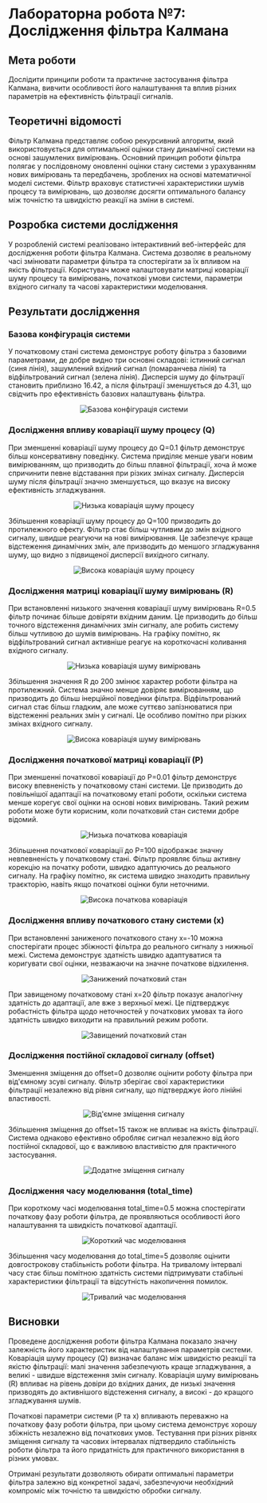 # Лабораторна робота №7: Дослідження фільтра Калмана

## Мета роботи
Дослідити принципи роботи та практичне застосування фільтра Калмана, вивчити особливості його налаштування та вплив різних параметрів на ефективність фільтрації сигналів.

## Теоретичні відомості
Фільтр Калмана представляє собою рекурсивний алгоритм, який використовується для оптимальної оцінки стану динамічної системи на основі зашумлених вимірювань. Основний принцип роботи фільтра полягає у послідовному оновленні оцінки стану системи з урахуванням нових вимірювань та передбачень, зроблених на основі математичної моделі системи. Фільтр враховує статистичні характеристики шумів процесу та вимірювань, що дозволяє досягти оптимального балансу між точністю та швидкістю реакції на зміни в системі.

## Розробка системи дослідження
У розробленій системі реалізовано інтерактивний веб-інтерфейс для дослідження роботи фільтра Калмана. Система дозволяє в реальному часі змінювати параметри фільтра та спостерігати за їх впливом на якість фільтрації. Користувач може налаштовувати матриці коваріації шуму процесу та вимірювань, початкові умови системи, параметри вхідного сигналу та часові характеристики моделювання.

## Результати дослідження

### Базова конфігурація системи
У початковому стані система демонструє роботу фільтра з базовими параметрами, де добре видно три основні складові: істинний сигнал (синя лінія), зашумлений вхідний сигнал (помаранчева лінія) та відфільтрований сигнал (зелена лінія). Дисперсія шуму до фільтрації становить приблизно 16.42, а після фільтрації зменшується до 4.31, що свідчить про ефективність базових налаштувань фільтра.

<p align="center"><img src="Screenshots/1.jpg" alt="Базова конфігурація системи"/></p>

### Дослідження впливу коваріації шуму процесу (Q)
При зменшенні коваріації шуму процесу до Q=0.1 фільтр демонструє більш консервативну поведінку. Система приділяє менше уваги новим вимірюванням, що призводить до більш плавної фільтрації, хоча й може спричинити певне відставання при різких змінах сигналу. Дисперсія шуму після фільтрації значно зменшується, що вказує на високу ефективність згладжування.

<p align="center"><img src="Screenshots/2.jpg" alt="Низька коваріація шуму процесу"/></p>

Збільшення коваріації шуму процесу до Q=100 призводить до протилежного ефекту. Фільтр стає більш чутливим до змін вхідного сигналу, швидше реагуючи на нові вимірювання. Це забезпечує краще відстеження динамічних змін, але призводить до меншого згладжування шуму, що видно з підвищеної дисперсії вихідного сигналу.

<p align="center"><img src="Screenshots/3.jpg" alt="Висока коваріація шуму процесу"/></p>

### Дослідження матриці коваріації шуму вимірювань (R)
При встановленні низького значення коваріації шуму вимірювань R=0.5 фільтр починає більше довіряти вхідним даним. Це призводить до більш точного відстеження динамічних змін сигналу, але робить систему більш чутливою до шумів вимірювань. На графіку помітно, як відфільтрований сигнал активніше реагує на короткочасні коливання вхідного сигналу.

<p align="center"><img src="Screenshots/4.jpg" alt="Низька коваріація шуму вимірювань"/></p>

Збільшення значення R до 200 змінює характер роботи фільтра на протилежний. Система значно менше довіряє вимірюванням, що призводить до більш інерційної поведінки фільтра. Відфільтрований сигнал стає більш гладким, але може суттєво запізнюватися при відстеженні реальних змін у сигналі. Це особливо помітно при різких змінах вхідного сигналу.

<p align="center"><img src="Screenshots/5.jpg" alt="Висока коваріація шуму вимірювань"/></p>

### Дослідження початкової матриці коваріації (P)
При зменшенні початкової коваріації до P=0.01 фільтр демонструє високу впевненість у початковому стані системи. Це призводить до повільнішої адаптації на початковому етапі роботи, оскільки система менше корегує свої оцінки на основі нових вимірювань. Такий режим роботи може бути корисним, коли початковий стан системи добре відомий.

<p align="center"><img src="Screenshots/6.jpg" alt="Низька початкова коваріація"/></p>

Збільшення початкової коваріації до P=100 відображає значну невпевненість у початковому стані. Фільтр проявляє більш активну корекцію на початку роботи, швидко адаптуючись до реального сигналу. На графіку помітно, як система швидко знаходить правильну траєкторію, навіть якщо початкові оцінки були неточними.

<p align="center"><img src="Screenshots/7.jpg" alt="Висока початкова коваріація"/></p>

### Дослідження впливу початкового стану системи (x)
При встановленні заниженого початкового стану x=-10 можна спостерігати процес збіжності фільтра до реального сигналу з нижньої межі. Система демонструє здатність швидко адаптуватися та коригувати свої оцінки, незважаючи на значне початкове відхилення.

<p align="center"><img src="Screenshots/8.jpg" alt="Занижений початковий стан"/></p>

При завищеному початковому стані x=20 фільтр показує аналогічну здатність до адаптації, але вже з верхньої межі. Це підтверджує робастність фільтра щодо неточностей у початкових умовах та його здатність швидко виходити на правильний режим роботи.

<p align="center"><img src="Screenshots/9.jpg" alt="Завищений початковий стан"/></p>

### Дослідження постійної складової сигналу (offset)
Зменшення зміщення до offset=0 дозволяє оцінити роботу фільтра при від'ємному зсуві сигналу. Фільтр зберігає свої характеристики фільтрації незалежно від рівня сигналу, що підтверджує його лінійні властивості.

<p align="center"><img src="Screenshots/10.jpg" alt="Від'ємне зміщення сигналу"/></p>

Збільшення зміщення до offset=15 також не впливає на якість фільтрації. Система однаково ефективно обробляє сигнал незалежно від його постійної складової, що є важливою властивістю для практичного застосування.

<p align="center"><img src="Screenshots/11.jpg" alt="Додатне зміщення сигналу"/></p>

### Дослідження часу моделювання (total_time)
При короткому часі моделювання total_time=0.5 можна спостерігати початкову фазу роботи фільтра, де проявляються особливості його налаштування та швидкість початкової адаптації.

<p align="center"><img src="Screenshots/12.jpg" alt="Короткий час моделювання"/></p>

Збільшення часу моделювання до total_time=5 дозволяє оцінити довгострокову стабільність роботи фільтра. На тривалому інтервалі часу стає більш помітною здатність системи підтримувати стабільні характеристики фільтрації та відсутність накопичення помилок.

<p align="center"><img src="Screenshots/13.jpg" alt="Тривалий час моделювання"/></p>

## Висновки

Проведене дослідження роботи фільтра Калмана показало значну залежність його характеристик від налаштування параметрів системи. Коваріація шуму процесу (Q) визначає баланс між швидкістю реакції та якістю фільтрації: малі значення забезпечують краще згладжування, а великі - швидше відстеження змін сигналу. Коваріація шуму вимірювань (R) впливає на рівень довіри до вхідних даних, де низькі значення призводять до активнішого відстеження сигналу, а високі - до кращого згладжування шумів.

Початкові параметри системи (P та x) впливають переважно на початкову фазу роботи фільтра, при цьому система демонструє хорошу збіжність незалежно від початкових умов. Тестування при різних рівнях зміщення сигналу та часових інтервалах підтвердило стабільність роботи фільтра та його придатність для практичного використання в різних умовах.

Отримані результати дозволяють обирати оптимальні параметри фільтра залежно від конкретної задачі, забезпечуючи необхідний компроміс між точністю та швидкістю обробки сигналу.
